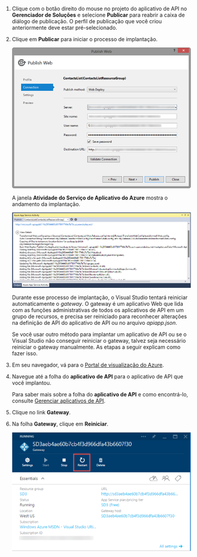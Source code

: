 1. Clique com o botão direito do mouse no projeto do aplicativo de API no **Gerenciador de Soluções** e selecione **Publicar** para reabrir a caixa de diálogo de publicação. O perfil de publicação que você criou anteriormente deve estar pré-selecionado. 
2. Clique em **Publicar** para iniciar o processo de implantação.
   
    ![Implantando o aplicativo de API](./media/app-service-api-pub-web-deploy/26-5-deployment-success-v3.png)
   
    A janela **Atividade do Serviço de Aplicativo do Azure** mostra o andamento da implantação.
   
    ![Notificação de status na janela Atividade do Serviço de Aplicativo do Azure](./media/app-service-api-pub-web-deploy/26-5-deployment-success-v4.png)
   
    Durante esse processo de implantação, o Visual Studio tentará reiniciar automaticamente o *gateway*. O gateway é um aplicativo Web que lida com as funções administrativas de todos os aplicativos de API em um grupo de recursos, e precisa ser reiniciado para reconhecer alterações na definição de API do aplicativo de API ou no arquivo *apiapp.json*.
   
    Se você usar outro método para implantar um aplicativo de API ou se o Visual Studio não conseguir reiniciar o gateway, talvez seja necessário reiniciar o gateway manualmente. As etapas a seguir explicam como fazer isso.
3. Em seu navegador, vá para o [Portal de visualização do Azure](https://portal.azure.com).
4. Navegue até a folha do **aplicativo de API** para o aplicativo de API que você implantou.
   
    Para saber mais sobre a folha do **aplicativo de API** e como encontrá-lo, consulte [Gerenciar aplicativos de API](../articles/app-service-api/app-service-api-manage-in-portal.md).
5. Clique no link **Gateway**.
6. Na folha **Gateway**, clique em **Reiniciar**.
   
    ![](./media/app-service-api-pub-web-deploy/restartgateway.png)

<!---HONumber=Oct15_HO3-->
